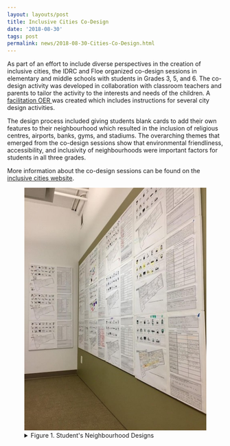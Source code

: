 ```yaml
---
layout: layouts/post
title: Inclusive Cities Co-Design
date: '2018-08-30'
tags: post
permalink: news/2018-08-30-Cities-Co-Design.html
---
```

<p>
As part of an effort to include diverse perspectives in the creation of inclusive
cities, the IDRC and Floe organized co-design sessions in elementary and
middle schools with students in Grades 3, 5, and 6. The co-design activity was developed
in collaboration with classroom teachers and parents to tailor the activity to
the interests and needs of the children. A
<a href="https://docs.google.com/document/d/1FXPRpp6oafkjaGrcbp4RcVFf3mumyk7dQorMY9_zLhc/edit">facilitation OER </a>
was created which includes instructions for several city design activities.
</p>
<p>
The design process included giving students blank cards to add their own features
to their neighbourhood which resulted in the inclusion of religious centres, airports,
banks, gyms, and stadiums. The overarching themes that emerged from the co-design
sessions show that environmental friendliness, accessibility, and inclusivity of
neighbourhoods were important factors for students in all three grades.
</p>
<p>
More information about the co-design sessions can be found on the
<a href="https://cities.inclusivedesign.ca/ideas/students-results/">inclusive cities website</a>.
</p>
<figure>
<img src="images/CitiesCoDesign.jpg" alt="Student's Neighbourhood Designs" aria-details="det1"></a>
<figcaption>
<details id="det1">
<summary>
Figure 1. Student's Neighbourhood Designs
</summary>
<p>An image showing the design boards of created by students during the co-design sessions.</p>
</details>
</figcaption>
</figure>
